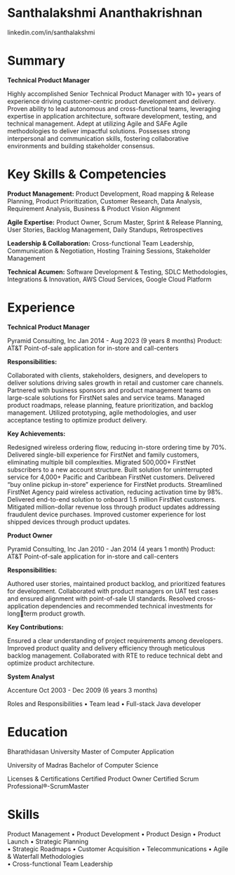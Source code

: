 # Santhalakshmi Ananthakrishnan

linkedin.com/in/santhalakshmi

# Summary


**Technical Product Manager**

Highly accomplished Senior Technical Product Manager with 10+ years of experience driving customer-centric
product development and delivery. Proven ability to lead autonomous and cross-functional teams, leveraging
expertise in application architecture, software development, testing, and technical management. Adept at
utilizing Agile and SAFe Agile methodologies to deliver impactful solutions. Possesses strong interpersonal and
communication skills, fostering collaborative environments and building stakeholder consensus.

# Key Skills & Competencies

**Product Management:** Product Development, Road mapping & Release Planning, Product Prioritization, Customer
Research, Data Analysis, Requirement Analysis, Business & Product Vision Alignment

**Agile Expertise:** Product Owner, Scrum Master, Sprint & Release Planning, User Stories, Backlog Management,
Daily Standups, Retrospectives

**Leadership & Collaboration:** Cross-functional Team Leadership, Communication & Negotiation, Hosting Training
Sessions, Stakeholder Management

**Technical Acumen:** Software Development & Testing, SDLC Methodologies, Integrations & Innovation, AWS
Cloud Services, Google Cloud Platform

# Experience

**Technical Product Manager**

Pyramid Consulting, Inc
Jan 2014 - Aug 2023 (9 years 8 months)
Product: AT&T Point-of-sale application for in-store and call-centers

**Responsibilities:**

Collaborated with clients, stakeholders, designers, and developers to deliver solutions driving
sales growth in retail and customer care channels. Partnered with business sponsors and product
management teams on large-scale solutions for FirstNet sales and service teams. Managed product
roadmaps, release planning, feature prioritization, and backlog management. Utilized prototyping, agile
methodologies, and user acceptance testing to optimize product delivery.

**Key Achievements:**

Redesigned wireless ordering flow, reducing in-store ordering time by 70%.
Delivered single-bill experience for FirstNet and family customers, eliminating multiple bill complexities.
Migrated 500,000+ FirstNet subscribers to a new account structure.
Built solution for uninterrupted service for 4,000+ Pacific and Caribbean FirstNet customers.
Delivered “buy online pickup in-store” experience for FirstNet products.
Streamlined FirstNet Agency paid wireless activation, reducing activation time by 98%.
Delivered end-to-end solution to onboard 1.5 million FirstNet customers.
Mitigated million-dollar revenue loss through product updates addressing fraudulent device purchases.
Improved customer experience for lost shipped devices through product updates.

**Product Owner**

Pyramid Consulting, Inc
Jan 2010 - Jan 2014 (4 years 1 month)
Product: AT&T Point-of-sale application for in-store and call-centers

**Responsibilities:**

Authored user stories, maintained product backlog, and prioritized features for development.
Collaborated with product managers on UAT test cases and ensured alignment with point-of-sale UI
standards. Resolved cross-application dependencies and recommended technical investments for longterm product growth.

**Key Contributions:**

Ensured a clear understanding of project requirements among developers.
Improved product quality and delivery efficiency through meticulous backlog management.
Collaborated with RTE to reduce technical debt and optimize product architecture.

**System Analyst**

Accenture
Oct 2003 - Dec 2009 (6 years 3 months)

Roles and Responsibilities
• Team lead
• Full-stack Java developer

# Education

Bharathidasan University
Master of Computer Application

University of Madras
Bachelor of Computer Science

Licenses & Certifications
Certified Product Owner 
Certified Scrum Professional®-ScrumMaster

# Skills

Product Management   •   Product Development   •   Product Design   •   Product Launch   •   Strategic Planning  
•   Strategic Roadmaps   •   Customer Acquisition   •   Telecommunications   •   Agile & Waterfall Methodologies  
•   Cross-functional Team Leadership

